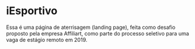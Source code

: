 # iEsportivo

Essa é uma página de aterrisagem (landing page), feita como desafio proposto pela empresa Affiliart, como parte do processo seletivo para uma vaga de estágio remoto em 2019.
